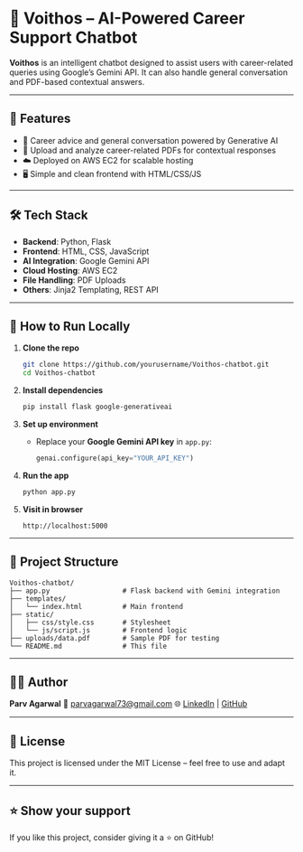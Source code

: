 # 🧠 Voithos – AI-Powered Career Support Chatbot

**Voithos** is an intelligent chatbot designed to assist users with career-related queries using Google’s Gemini API. It can also handle general conversation and PDF-based contextual answers.

---

## 📌 Features

* 🧠 Career advice and general conversation powered by Generative AI
* 📄 Upload and analyze career-related PDFs for contextual responses
* ☁️ Deployed on AWS EC2 for scalable hosting
* 🖥️ Simple and clean frontend with HTML/CSS/JS

---

## 🛠️ Tech Stack

* **Backend**: Python, Flask
* **Frontend**: HTML, CSS, JavaScript
* **AI Integration**: Google Gemini API
* **Cloud Hosting**: AWS EC2
* **File Handling**: PDF Uploads
* **Others**: Jinja2 Templating, REST API

---

## 🚀 How to Run Locally

1. **Clone the repo**

   ```bash
   git clone https://github.com/yourusername/Voithos-chatbot.git
   cd Voithos-chatbot
   ```

2. **Install dependencies**

   ```bash
   pip install flask google-generativeai
   ```

3. **Set up environment**

   * Replace your **Google Gemini API key** in `app.py`:

     ```python
     genai.configure(api_key="YOUR_API_KEY")
     ```

4. **Run the app**

   ```bash
   python app.py
   ```

5. **Visit in browser**

   ```
   http://localhost:5000
   ```

---

## 📂 Project Structure

```
Voithos-chatbot/
├── app.py                  # Flask backend with Gemini integration
├── templates/
│   └── index.html          # Main frontend
├── static/
│   ├── css/style.css       # Stylesheet
│   └── js/script.js        # Frontend logic
├── uploads/data.pdf        # Sample PDF for testing
└── README.md               # This file
```

---

## 🧑‍💻 Author

**Parv Agarwal**
📧 [parvagarwal73@gmail.com](mailto:parvagarwal73@gmail.com)
🌐 [LinkedIn](https://www.linkedin.com/in/parv-agarwal-a6a02b289/) | [GitHub](https://github.com/parv18050212)

---

## 📄 License

This project is licensed under the MIT License – feel free to use and adapt it.

---

## ⭐️ Show your support

If you like this project, consider giving it a ⭐️ on GitHub!
